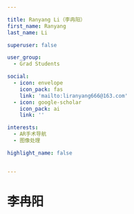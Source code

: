 ```yaml
---

title: Ranyang Li（李冉阳）
first_name: Ranyang
last_name: Li

superuser: false

user_group: 
  - Grad Students

social: 
  - icon: envelope
    icon_pack: fas
    link: 'mailto:liranyang666@163.com'
  - icon: google-scholar
    icon_pack: ai
    link: ''

interests:
  - AR手术导航
  - 图像处理

highlight_name: false


---
```


# 李冉阳

